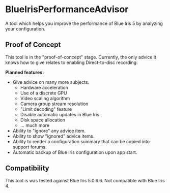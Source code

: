 # BlueIrisPerformanceAdvisor
A tool which helps you improve the performance of Blue Iris 5 by analyzing your configuration.

## Proof of Concept

This tool is in the "proof-of-concept" stage.  Currently, the only advice it knows how to give relates to enabling Direct-to-disc recording.

**Planned features:**  
* Give advice on many more subjects.
  * Hardware acceleration
  * Use of a discrete GPU
  * Video scaling algorithm
  * Camera group stream resolution
  * "Limit decoding" feature
  * Disable automatic updates in Blue Iris
  * Disk space allocation
  * … much more
* Ability to "ignore" any advice item.
* Ability to show "ignored" advice items.
* Ability to render a configuration summary that can be copied into support forums.
* Automatic backup of Blue Iris configuration upon app start.


## Compatibility

This tool is was tested against Blue Iris 5.0.6.6.  Not compatible with Blue Iris 4.

